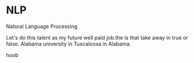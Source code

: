 # NLP
Natural Language Processing
  
Let's do this talent as my future well paid job.the
is that take away
in true or false. 
Alabama university in Tuscaloosa in Alabama. 

   
  
  
      
  
  
hoob
